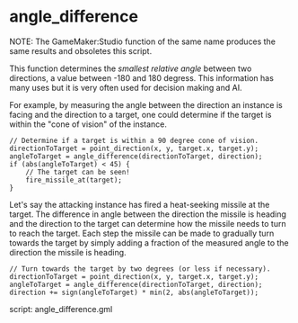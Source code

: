 angle_difference
================

NOTE: The GameMaker:Studio function of the same name produces the same results 
and obsoletes this script.

This function determines the *smallest relative angle* between two directions,
a value between -180 and 180 degress. This information has many uses but it is
very often used for decision making and AI.

For example, by measuring the angle between the direction an instance is 
facing and the direction to a target, one could determine if the target is 
within the "cone of vision" of the instance.

    // Determine if a target is within a 90 degree cone of vision.
    directionToTarget = point_direction(x, y, target.x, target.y);
    angleToTarget = angle_difference(directionToTarget, direction);
    if (abs(angleToTarget) < 45) {
        // The target can be seen!
        fire_missile_at(target);
    }

Let's say the attacking instance has fired a heat-seeking missile at the 
target. The difference in angle between the direction the missile is heading 
and the direction to the target can determine how the missile needs to turn 
to reach the target. Each step the missile can be made to gradually turn 
towards the target by simply adding a fraction of the measured angle to the 
direction the missile is heading.

    // Turn towards the target by two degrees (or less if necessary).
    directionToTarget = point_direction(x, y, target.x, target.y);
    angleToTarget = angle_difference(directionToTarget, direction);
    direction += sign(angleToTarget) * min(2, abs(angleToTarget));

script: angle_difference.gml
